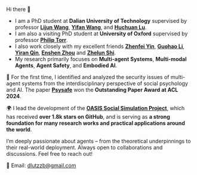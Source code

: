 Hi there 👋
- I am a PhD student at **Dalian University of Technology** supervised by professor [**Lijun Wang**](https://scholar.google.com/citations?user=EfTwkXMolscC&hl=en), [**Yifan Wang**](https://scholar.google.com/citations?user=j1XFhSoAAAAJ&hl=zh-CN), and [**Huchuan Lu**](https://scholar.google.com/citations?user=D3nE0agAAAAJ&hl=en).
- I am also a visiting PhD student at **University of Oxford** supervised by professor [**Philip Torr**](https://eng.ox.ac.uk/people/philip-torr).
- I also work closely with my excellent friends [**Zhenfei Yin**](https://yinzhenfei.github.io/), [**Guohao Li**](https://ghli.org/), [**Yiran Qin**](https://iranqin.github.io/), [**Enshen Zhou**](https://zhoues.github.io/) and [**Zhelun Shi**](https://scholar.google.com/citations?user=EDLcoVkAAAAJ&hl=zh-CN).
- My research primarily focuses on **Multi-agent Systems**, **Multi-modal Agents**, **Agent Safety**, and **Embodied AI**.

🚀 For the first time, I identified and analyzed the security issues of multi-agent systems from the interdisciplinary perspective of social psychology and AI. The paper [**Psysafe**](https://arxiv.org/abs/2401.11880) won the **Outstanding Paper Award at ACL 2024**.

🌍 I lead the development of the [**OASIS Social Simulation Project**](https://github.com/camel-ai/oasis), which has received **over 1.8k stars on GitHub**, and is serving as **a strong foundation for many research works and practical applications around the world**.

I’m deeply passionate about agents – from the theoretical underpinnings to their real-world deployment.
Always open to collaborations and discussions. Feel free to reach out!

📧 Email: dlutzzb@gmail.com
